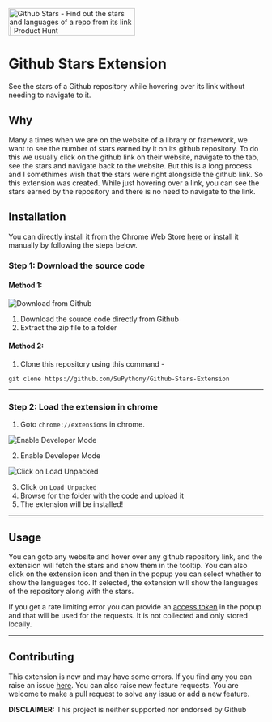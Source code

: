 <a href="https://www.producthunt.com/posts/github-stars-2?utm_source=badge-featured&utm_medium=badge&utm_souce=badge-github&#0045;stars&#0045;2" target="_blank"><img src="https://api.producthunt.com/widgets/embed-image/v1/featured.svg?post_id=351360&theme=light" alt="Github&#0032;Stars - Find&#0032;out&#0032;the&#0032;stars&#0032;and&#0032;languages&#0032;of&#0032;a&#0032;repo&#0032;from&#0032;its&#0032;link | Product Hunt" style="width: 250px; height: 54px;" width="250" height="54" /></a>

# Github Stars Extension

See the stars of a Github repository while hovering over its link without needing to navigate to it.

## Why

Many a times when we are on the website of a library or framework, we want to see the number of stars earned by it on its github repository. To do this we usually click on the github link on their website, navigate to the tab, see the stars and navigate back to the website. But this is a long process and I somethimes wish that the stars were right alongside the github link. So this extension was created. While just hovering over a link, you can see the stars earned by the repository and there is no need to navigate to the link.

## Installation

You can directly install it from the Chrome Web Store [here](https://chrome.google.com/webstore/detail/github-stars/gppcomlihamjbakpnjafgmolpieofdmm) or install it manually by following the steps below.

### Step 1: Download the source code

#### Method 1:

![Download from Github](https://user-images.githubusercontent.com/67601246/150910674-61ad2887-44ce-4758-ad77-4570fdbe83d4.JPG)
1. Download the source code directly from Github
2. Extract the zip file to a folder

#### Method 2:

1. Clone this repository using this command - 
```
git clone https://github.com/SuPythony/Github-Stars-Extension
```
---
### Step 2: Load the extension in chrome

1. Goto `chrome://extensions` in chrome.

![Enable Developer Mode](https://user-images.githubusercontent.com/67601246/150910697-3f1215da-6806-4e99-a587-22fe0bb38810.png)

2. Enable Developer Mode

![Click on Load Unpacked](https://user-images.githubusercontent.com/67601246/150910727-5c46186a-7677-4d67-b146-56664c72b971.JPG)

3. Click on `Load Unpacked`
4. Browse for the folder with the code and upload it
5. The extension will be installed!

---

## Usage

You can goto any website and hover over any github repository link, and the extension will fetch the stars and show them in the tooltip. You can also click on the extension icon and then in the popup you can select whether to show the languages too. If selected, the extension will show the languages of the repository along with the stars.

If you get a rate limiting error you can provide an [access token](https://docs.github.com/en/authentication/keeping-your-account-and-data-secure/creating-a-personal-access-token) in the popup and that will be used for the requests. It is not collected and only stored locally.

---

## Contributing

This extension is new and may have some errors. If you find any you can raise an issue [here](https://github.com/SuPythony/Github-Stars-Extension/issues). You can also raise new feature requests. You are welcome to make a pull request to solve any issue or add a new feature.

**DISCLAIMER:** This project is neither supported nor endorsed by Github
